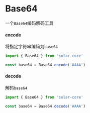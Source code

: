 # Base64

一个`Base64`编码解码工具

#### encode

将指定字符串编码为`base64`

```js
import { Base64 } from 'solar-core'

const base64 = Base64.encode('AAAA')

```

#### decode 

解码`base64`

```js
import { Base64 } from 'solar-core'

const base64 = Base64.decode('AAAA')

```